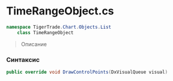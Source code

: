 
# TimeRangeObject.cs
```csharp
namespace TigerTrade.Chart.Objects.List  
    class TimeRangeObject
```

> Описание

### Синтаксис
```csharp
public override void DrawControlPoints(DxVisualQueue visual)
```
